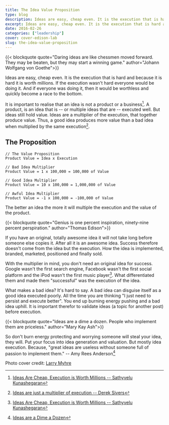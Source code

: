 ```yaml
---
title: The Idea Value Proposition
type: blog
description: Ideas are easy, cheap even. It is the execution that is hard, and because it is hard it is worth millions.
excerpt: Ideas are easy, cheap even. It is the execution that is hard and because it is hard it is worth millions. If the execution wasn't hard everyone would be doing it. And if everyone was doing it, then it would be worthless and quickly become a race to the bottom.
date: 2016-02-26
categories: ["leadership"]
cover: cover-edison-lab
slug: the-idea-value-proposition
---
```


{{< blockquote quote="Daring ideas are like chessmen moved forward. They may be beaten, but they may start a winning game." author="Johann Wolfgang von Goethe">}}

Ideas are easy, cheap even. It is the execution that is hard and because it is hard it is worth millions. If the execution wasn't hard everyone would be doing it. And if everyone was doing it, then it would be worthless and quickly become a race to the bottom.

It is important to realise that an idea is not a product or a business[^not-a-business]. A product, is an idea that is -- or multiple ideas that are -- executed well.  But ideas still hold value. Ideas are a multiplier of the execution, that together produce value. Thus, a good idea produces more value than a bad idea when multiplied by the same execution[^sivers].

## The Proposition

~~~
// The Value Proposition
Product Value = Idea x Execution

// Bad Idea Multiplier
Product Value = 1 x 100,000 = 100,000 of Value

// Good Idea Multiplier
Product Value = 10 x 100,000 = 1,000,000 of Value

// Awful Idea Multiplier
Product Value = -1 x 100,000 = -100,000 of Value
~~~

The better an idea the more it will multiple the execution and the value of the product.

{{< blockquote quote="Genius is one percent inspiration, ninety-nine percent perspiration." author="Thomas Edison">}}

If you have an original, totally awesome idea it will not take long before someone else copies it. After all it is an awesome idea. Success therefore doesn't come from the idea but the execution. How the idea is implemented, branded, marketed, positioned and finally sold.

With the multiplier in mind, you don't need an original idea for success. Google wasn't the first search engine, Facebook wasn't the first social platform and the iPod wasn't the first music player[^not-a-business]. What differentiated them and made them "successful" was the execution of the idea.

What makes a bad idea? It's hard to say. A bad idea can disguise itself as a good idea executed poorly. All the time you are thinking "I just need to persist and execute better". You end up burning energy pushing and a bad idea uphill. It is important therefor to validate ideas (a topic for another post) before execution.

{{< blockquote quote="Ideas are a dime a dozen. People who implement them are priceless." author="Mary Kay Ash">}}

So don't burn energy protecting and worrying someone will steal your idea, they will. Put your focus into idea generation and valuation. But mostly idea execution. Because, "great ideas are useless without someone full of passion to implement them." -- Amy Rees Anderson[^dim-dozen]

[^sivers]: [Ideas are just a multiplier of execution -- Derek Sivers](https://sivers.org/multiply)
[^not-a-business]: [Ideas Are Cheap, Execution is Worth Millions -- Sathyvelu Kunashegaran](https://medium.com/the-1-blog-series/ideas-are-cheap-execution-is-worth-millions-e203efbcaa49#.u9b3zzspk)
[^dim-dozen]: [Ideas are a Dime a Dozen](http://www.forbes.com/sites/amyanderson/2013/03/14/ideas-are-a-dime-a-dozen-people-who-implement-them-are-priceless/#57e07877304b)

Photo cover credit: [Larry Myhre](https://www.flickr.com/photos/larrymyhre/23648279433/)

